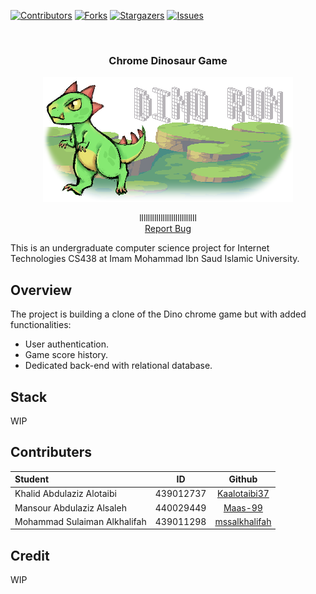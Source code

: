 [![Contributors][contributors-shield]][contributors-url]
[![Forks][forks-shield]][forks-url]
[![Stargazers][stars-shield]][stars-url]
[![Issues][issues-shield]][issues-url]

<!-- PROJECT LOGO -->
<br />
<div align="center">

  <h3 align="center">Chrome Dinosaur Game</h3>
  <img src="dino_image.png" alt="Logo" width="400" height="200">
  <p align="center">
    lllllllllllllllllllllllllll
    <br />
    <a href="https://github.com/Kaalotaibi37/chrome-dinosaur-game/issues">Report Bug</a>
  </p>
</div>

This is an undergraduate computer science project for Internet Technologies CS438 at Imam Mohammad Ibn Saud Islamic University.

## Overview

The project is building a clone of the Dino chrome game but with added functionalities:

- User authentication.
- Game score history.
- Dedicated back-end with relational database.

## Stack

WIP

## Contributers

| Student                      |    ID     |     Github      |
| :--------------------------- | :-------: | :-------------: |
| Khalid Abdulaziz Alotaibi    | 439012737 | [Kaalotaibi37]  |
| Mansour Abdulaziz Alsaleh    | 440029449 |    [Maas-99]    |
| Mohammad Sulaiman Alkhalifah | 439011298 | [mssalkhalifah] |

[kaalotaibi37]: https://github.com/Kaalotaibi37
[maas-99]: https://github.com/Maas-99
[mssalkhalifah]: https://github.com/mssalkhalifah

## Credit

WIP

<!-- MARKDOWN LINKS -->

[contributors-shield]: https://img.shields.io/github/contributors/Kaalotaibi37/chrome-dinosaur-game.svg?style=flat-square
[contributors-url]: https://github.com/Kaalotaibi37/chrome-dinosaur-game/graphs/contributors
[forks-shield]: https://img.shields.io/github/forks/Kaalotaibi37/chrome-dinosaur-game.svg?style=flat-square
[forks-url]: https://github.com/Kaalotaibi37/chrome-dinosaur-game/network/members
[stars-shield]: https://img.shields.io/github/stars/Kaalotaibi37/chrome-dinosaur-game.svg?style=flat-square
[stars-url]: https://github.com/Kaalotaibi37/chrome-dinosaur-game/stargazers
[issues-shield]: https://img.shields.io/github/issues/Kaalotaibi37/chrome-dinosaur-game.svg?style=flat-square
[issues-url]: https://github.com/Kaalotaibi37/chrome-dinosaur-game/issues
